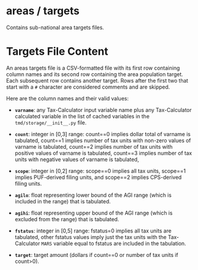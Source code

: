 # areas / targets

Contains sub-national area targets files.


# Targets File Content

An areas targets file is a CSV-formatted file with its first row
containing column names and its second row containing the area
population target.  Each subsequent row contains another target.
Rows after the first two that start with a `#` character are
considered comments and are skipped.

Here are the column names and their valid values:

- **`varname`**: any Tax-Calculator input variable name plus any
                 Tax-Calculator calculated variable in the list of
                 cached variables in the `tmd/storage/__init__.py`
                 file.

- **`count`**: integer in [0,3] range: count==0 implies dollar total
               of varname is tabulated, count==1 implies number of tax
               units with non-zero values of varname is tabulated,
               count==2 implies number of tax units with positive
               values of varname is tabulated, count==3 implies number
               of tax units with negative values of varname is
               tabulated,

- **`scope`**: integer in [0,2] range: scope==0 implies all tax units,
               scope==1 implies PUF-derived filing units, and
               scope==2 implies CPS-derived filing units.

- **`agilo`**: float representing lower bound of the AGI range (which
               is included in the range) that is tabulated.

- **`agihi`**: float representing upper bound of the AGI range (which
               is excluded from the range) that is tabulated.

- **`fstatus`**: integer in [0,5] range: fstatus=0 implies all tax
                 units are tabulated, other fstatus values imply just
                 the tax units with the Tax-Calculator `MARS` variable
                 equal to fstatus are included in the tabulation.

- **`target`**: target amount (dollars if count==0 or number of
                tax units if count>0).
